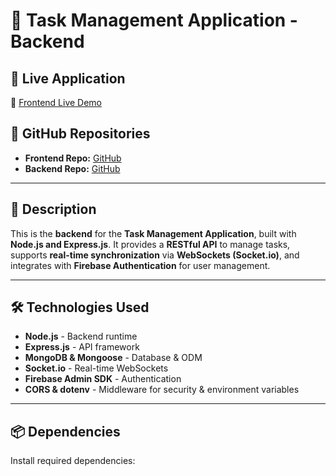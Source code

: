 # 📝 Task Management Application - Backend

## 🚀 Live Application
🔗 [Frontend Live Demo](https://task-management-234b9.web.app/)

## 📂 GitHub Repositories
- **Frontend Repo:** [GitHub](https://github.com/Salman-Shaid/task-management-client)
- **Backend Repo:** [GitHub](https://github.com/Salman-Shaid/task-management-server)

---

## 📌 Description
This is the **backend** for the **Task Management Application**, built with **Node.js and Express.js**. It provides a **RESTful API** to manage tasks, supports **real-time synchronization** via **WebSockets (Socket.io)**, and integrates with **Firebase Authentication** for user management.  

---

## 🛠️ Technologies Used
- **Node.js** - Backend runtime
- **Express.js** - API framework
- **MongoDB & Mongoose** - Database & ODM
- **Socket.io** - Real-time WebSockets
- **Firebase Admin SDK** - Authentication
- **CORS & dotenv** - Middleware for security & environment variables

---

## 📦 Dependencies
Install required dependencies:
```bash

